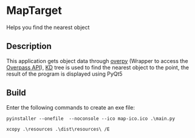 # MapTarget
Helps you find the nearest object 

## Description
This application gets object data through [overpy](https://github.com/DinoTools/python-overpy) 
(Wrapper to access the [Overpass API](https://python-overpy.readthedocs.io/en/latest/)),
[KD](https://en.wikipedia.org/wiki/K-d_tree) tree is used to find the nearest object to the point,
the result of the program is displayed using PyQt5

## Build
Enter the following commands to create an exe file:
```shell
pyinstaller --onefile  --noconsole --ico map-ico.ico .\main.py
```
```shell
xcopy .\resources .\dist\resources\ /E 
```
